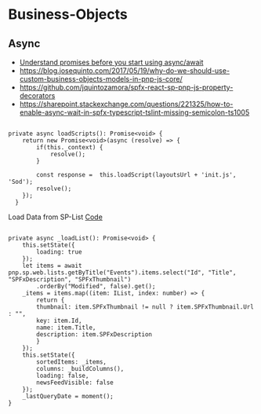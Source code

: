 # Business-Objects

## Async

- [Understand promises before you start using async/await](https://medium.com/@bluepnume/learn-about-promises-before-you-start-using-async-await-eb148164a9c8)
- <https://blog.josequinto.com/2017/05/19/why-do-we-should-use-custom-business-objects-models-in-pnp-js-core/>
- <https://github.com/jquintozamora/spfx-react-sp-pnp-js-property-decorators>
- <https://sharepoint.stackexchange.com/questions/221325/how-to-enable-async-wait-in-spfx-typescript-tslint-missing-semicolon-ts1005>

```tsx

private async loadScripts(): Promise<void> {
    return new Promise<void>(async (resolve) => {
        if(this._context) {
            resolve();
        }

        const response =  this.loadScript(layoutsUrl + 'init.js', 'Sod');
        resolve();
    });
  }

```

Load Data from SP-List [Code](https://github.com/SharePoint/sp-dev-fx-webparts/blob/master/samples/react-webhooks-realtime/src/webparts/realTimeList/components/RealTimeList.tsx)

```tsx

private async _loadList(): Promise<void> {
    this.setState({
        loading: true
    });
    let items = await pnp.sp.web.lists.getByTitle("Events").items.select("Id", "Title", "SPFxDescription", "SPFxThumbnail")
        .orderBy("Modified", false).get();
    _items = items.map((item: IList, index: number) => {
        return {
        thumbnail: item.SPFxThumbnail != null ? item.SPFxThumbnail.Url : "",
        key: item.Id,
        name: item.Title,
        description: item.SPFxDescription
        }
    });
    this.setState({
        sortedItems: _items,
        columns: _buildColumns(),
        loading: false,
        newsFeedVisible: false
    });
    _lastQueryDate = moment();
}

```
